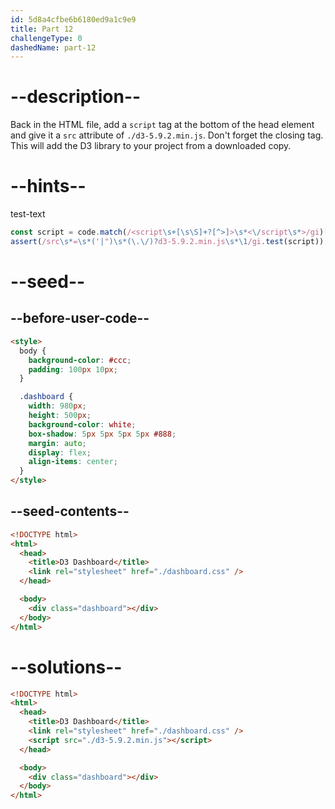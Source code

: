 ```yaml
---
id: 5d8a4cfbe6b6180ed9a1c9e9
title: Part 12
challengeType: 0
dashedName: part-12
---
```


# --description--

Back in the HTML file, add a `script` tag at the bottom of the head element and give it a `src` attribute of `./d3-5.9.2.min.js`. Don't forget the closing tag. This will add the D3 library to your project from a downloaded copy.

# --hints--

test-text

```js
const script = code.match(/<script\s+[\s\S]+?[^>]>\s*<\/script\s*>/gi)[0];
assert(/src\s*=\s*('|")\s*(\.\/)?d3-5.9.2.min.js\s*\1/gi.test(script));
```

# --seed--

## --before-user-code--

```html
<style>
  body {
    background-color: #ccc;
    padding: 100px 10px;
  }

  .dashboard {
    width: 980px;
    height: 500px;
    background-color: white;
    box-shadow: 5px 5px 5px 5px #888;
    margin: auto;
    display: flex;
    align-items: center;
  }
</style>
```

## --seed-contents--

```html
<!DOCTYPE html>
<html>
  <head>
    <title>D3 Dashboard</title>
    <link rel="stylesheet" href="./dashboard.css" />
  </head>

  <body>
    <div class="dashboard"></div>
  </body>
</html>
```

# --solutions--

```html
<!DOCTYPE html>
<html>
  <head>
    <title>D3 Dashboard</title>
    <link rel="stylesheet" href="./dashboard.css" />
    <script src="./d3-5.9.2.min.js"></script>
  </head>

  <body>
    <div class="dashboard"></div>
  </body>
</html>
```
